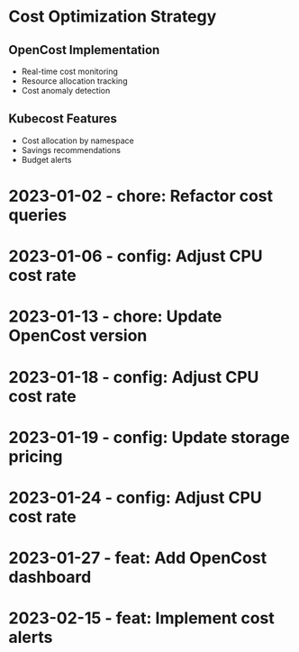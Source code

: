 ﻿# Cost Optimization Strategy

## OpenCost Implementation
- Real-time cost monitoring
- Resource allocation tracking
- Cost anomaly detection

## Kubecost Features
- Cost allocation by namespace
- Savings recommendations
- Budget alerts
# 2023-01-02 - chore: Refactor cost queries
# 2023-01-06 - config: Adjust CPU cost rate
# 2023-01-13 - chore: Update OpenCost version
# 2023-01-18 - config: Adjust CPU cost rate
# 2023-01-19 - config: Update storage pricing
# 2023-01-24 - config: Adjust CPU cost rate
# 2023-01-27 - feat: Add OpenCost dashboard
# 2023-02-15 - feat: Implement cost alerts
